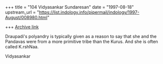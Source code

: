 +++
title = "104 Vidyasankar Sundaresan"
date = "1997-08-18"
upstream_url = "https://list.indology.info/pipermail/indology/1997-August/008980.html"

+++
[Archive link](https://list.indology.info/pipermail/indology/1997-August/008980.html)


Draupadi's polyandry is typically given as a reason to say that she and
the Pandavas were from a more primitive tribe than the Kurus. And she is
often called K.rshNaa.

Vidyasankar





